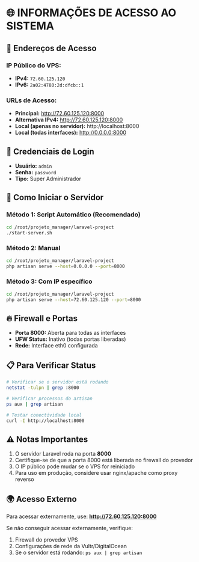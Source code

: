 # 🌐 INFORMAÇÕES DE ACESSO AO SISTEMA

## 📍 **Endereços de Acesso**

### **IP Público do VPS:**
- **IPv4:** `72.60.125.120`
- **IPv6:** `2a02:4780:2d:dfcb::1`

### **URLs de Acesso:**
- **Principal:** http://72.60.125.120:8000
- **Alternativa IPv4:** http://72.60.125.120:8000
- **Local (apenas no servidor):** http://localhost:8000
- **Local (todas interfaces):** http://0.0.0.0:8000

## 🔐 **Credenciais de Login**
- **Usuário:** `admin`
- **Senha:** `password`
- **Tipo:** Super Administrador

## 🚀 **Como Iniciar o Servidor**

### **Método 1: Script Automático (Recomendado)**
```bash
cd /root/projeto_manager/laravel-project
./start-server.sh
```

### **Método 2: Manual**
```bash
cd /root/projeto_manager/laravel-project
php artisan serve --host=0.0.0.0 --port=8000
```

### **Método 3: Com IP específico**
```bash
cd /root/projeto_manager/laravel-project
php artisan serve --host=72.60.125.120 --port=8000
```

## 🔥 **Firewall e Portas**
- **Porta 8000:** Aberta para todas as interfaces
- **UFW Status:** Inativo (todas portas liberadas)
- **Rede:** Interface eth0 configurada

## 📋 **Para Verificar Status**
```bash
# Verificar se o servidor está rodando
netstat -tulpn | grep :8000

# Verificar processos do artisan
ps aux | grep artisan

# Testar conectividade local
curl -I http://localhost:8000
```

## ⚠️ **Notas Importantes**
1. O servidor Laravel roda na porta **8000**
2. Certifique-se de que a porta 8000 está liberada no firewall do provedor
3. O IP público pode mudar se o VPS for reiniciado
4. Para uso em produção, considere usar nginx/apache como proxy reverso

## 🌍 **Acesso Externo**
Para acessar externamente, use: **http://72.60.125.120:8000**

Se não conseguir acessar externamente, verifique:
1. Firewall do provedor VPS
2. Configurações de rede da Vultr/DigitalOcean
3. Se o servidor está rodando: `ps aux | grep artisan`